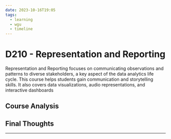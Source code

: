 ```yaml
---
date: 2023-10-16T19:05
tags:
  - learning
  - wgu
  - timeline
---
```


# D210 - Representation and Reporting

Representation and Reporting focuses on communicating observations and patterns to diverse stakeholders, a key aspect of the data analytics life cycle. 
This course helps students gain communication and storytelling skills. It also covers data visualizations, audio representations, and interactive dashboards

## Course Analysis



## Final Thoughts



<hr />

